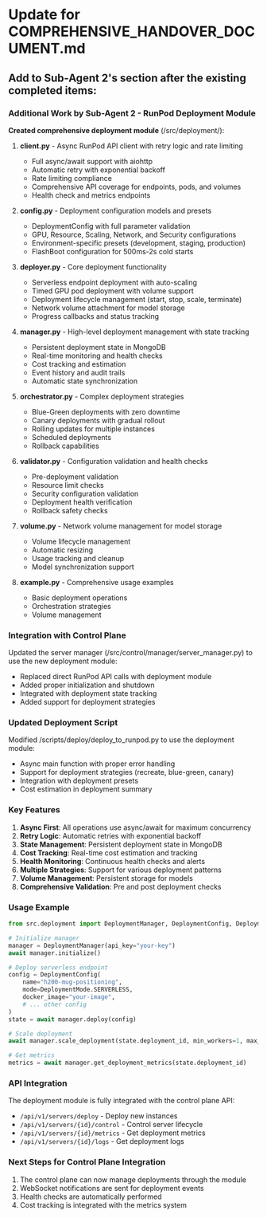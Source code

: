 # Update for COMPREHENSIVE_HANDOVER_DOCUMENT.md

## Add to Sub-Agent 2's section after the existing completed items:

### Additional Work by Sub-Agent 2 - RunPod Deployment Module

**Created comprehensive deployment module** (/src/deployment/):

1. **client.py** - Async RunPod API client with retry logic and rate limiting
   - Full async/await support with aiohttp
   - Automatic retry with exponential backoff
   - Rate limiting compliance
   - Comprehensive API coverage for endpoints, pods, and volumes
   - Health check and metrics endpoints

2. **config.py** - Deployment configuration models and presets
   - DeploymentConfig with full parameter validation
   - GPU, Resource, Scaling, Network, and Security configurations
   - Environment-specific presets (development, staging, production)
   - FlashBoot configuration for 500ms-2s cold starts

3. **deployer.py** - Core deployment functionality
   - Serverless endpoint deployment with auto-scaling
   - Timed GPU pod deployment with volume support
   - Deployment lifecycle management (start, stop, scale, terminate)
   - Network volume attachment for model storage
   - Progress callbacks and status tracking

4. **manager.py** - High-level deployment management with state tracking
   - Persistent deployment state in MongoDB
   - Real-time monitoring and health checks
   - Cost tracking and estimation
   - Event history and audit trails
   - Automatic state synchronization

5. **orchestrator.py** - Complex deployment strategies
   - Blue-Green deployments with zero downtime
   - Canary deployments with gradual rollout
   - Rolling updates for multiple instances
   - Scheduled deployments
   - Rollback capabilities

6. **validator.py** - Configuration validation and health checks
   - Pre-deployment validation
   - Resource limit checks
   - Security configuration validation
   - Deployment health verification
   - Rollback safety checks

7. **volume.py** - Network volume management for model storage
   - Volume lifecycle management
   - Automatic resizing
   - Usage tracking and cleanup
   - Model synchronization support

8. **example.py** - Comprehensive usage examples
   - Basic deployment operations
   - Orchestration strategies
   - Volume management

### Integration with Control Plane

Updated the server manager (/src/control/manager/server_manager.py) to use the new deployment module:
- Replaced direct RunPod API calls with deployment module
- Added proper initialization and shutdown
- Integrated with deployment state tracking
- Added support for deployment strategies

### Updated Deployment Script

Modified /scripts/deploy/deploy_to_runpod.py to use the deployment module:
- Async main function with proper error handling
- Support for deployment strategies (recreate, blue-green, canary)
- Integration with deployment presets
- Cost estimation in deployment summary

### Key Features

1. **Async First**: All operations use async/await for maximum concurrency
2. **Retry Logic**: Automatic retries with exponential backoff
3. **State Management**: Persistent deployment state in MongoDB
4. **Cost Tracking**: Real-time cost estimation and tracking
5. **Health Monitoring**: Continuous health checks and alerts
6. **Multiple Strategies**: Support for various deployment patterns
7. **Volume Management**: Persistent storage for models
8. **Comprehensive Validation**: Pre and post deployment checks

### Usage Example

```python
from src.deployment import DeploymentManager, DeploymentConfig, DeploymentMode

# Initialize manager
manager = DeploymentManager(api_key="your-key")
await manager.initialize()

# Deploy serverless endpoint
config = DeploymentConfig(
    name="h200-mug-positioning",
    mode=DeploymentMode.SERVERLESS,
    docker_image="your-image",
    # ... other config
)
state = await manager.deploy(config)

# Scale deployment
await manager.scale_deployment(state.deployment_id, min_workers=1, max_workers=10)

# Get metrics
metrics = await manager.get_deployment_metrics(state.deployment_id)
```

### API Integration

The deployment module is fully integrated with the control plane API:
- `/api/v1/servers/deploy` - Deploy new instances
- `/api/v1/servers/{id}/control` - Control server lifecycle
- `/api/v1/servers/{id}/metrics` - Get deployment metrics
- `/api/v1/servers/{id}/logs` - Get deployment logs

### Next Steps for Control Plane Integration

1. The control plane can now manage deployments through the module
2. WebSocket notifications are sent for deployment events
3. Health checks are automatically performed
4. Cost tracking is integrated with the metrics system